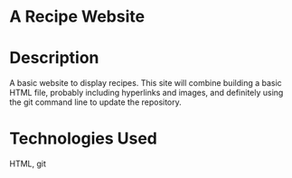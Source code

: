 # A Recipe Website

# Description
A basic website to display recipes. This site will combine building a basic HTML file, probably including hyperlinks and images, and definitely using the git command line to update the repository.

# Technologies Used
HTML, git